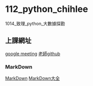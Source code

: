 # __112_python_chihlee__
1014_致理_python_大數據探勘

## 上課網址
[google meeting](https://meet.google.com/bio-hmps-bpr  )
[老師github](https://github.com/roberthsu2003  )
### MarkDown
[MarkDown](https://markdown.tw/  )
[MarkDown大全](https://hackmd.io/@eMP9zQQ0Qt6I8Uqp2Vqy6w/SyiOheL5N/%2FBVqowKshRH246Q7UDyodFA?type=book  )
